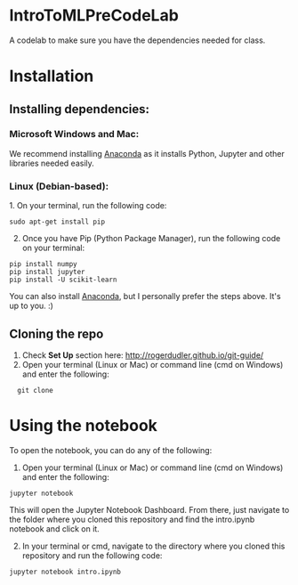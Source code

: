 # IntroToMLPreCodeLab
A codelab to make sure you have the dependencies needed for class.

<h1>Installation</h1>

<h2>Installing dependencies:</h2>

<h3>Microsoft Windows and Mac:</h3>
We recommend installing <a href="https://www.anaconda.com/download/">Anaconda</a> as it installs Python, 
Jupyter and other libraries needed easily.

<h3>Linux (Debian-based):</h3>
1. On your terminal, run the following code:

```sudo apt-get install pip```

2. Once you have Pip (Python Package Manager), run the following code on your terminal:<br>

```
pip install numpy
pip install jupyter
pip install -U scikit-learn
```


You can also install <a href="https://www.anaconda.com/download/">Anaconda</a>, but I personally prefer the steps above. It's up to you. :)

<h2>Cloning the repo</h2>

1. Check <b>Set Up</b> section here: http://rogerdudler.github.io/git-guide/
2. Open your terminal (Linux or Mac) or command line (cmd on Windows) and enter the following:<br>

```
  git clone
```

<h1>Using the notebook</h1>

To open the notebook, you can do any of the following:
1. Open your terminal (Linux or Mac) or command line (cmd on Windows) and enter the following:<br>

```
jupyter notebook
```

This will open the Jupyter Notebook Dashboard. From there, just navigate to the folder where you cloned this repository and find the intro.ipynb notebook and click on it.

2. In your terminal or cmd, navigate to the directory where you cloned this repository and run the following code:

```
jupyter notebook intro.ipynb
```

